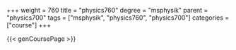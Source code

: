 +++
weight = 760
title = "physics760"
degree = "msphysik"
parent = "physics700"
tags = ["msphysik", "physics760", "physics700"]
categories = ["course"]
+++

{{< genCoursePage >}}
